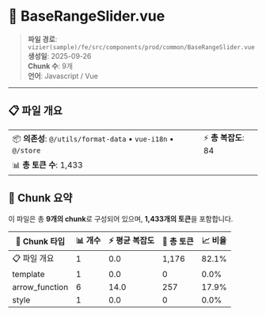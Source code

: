 # 📄 BaseRangeSlider.vue

> **파일 경로**: `vizier(sample)/fe/src/components/prod/common/BaseRangeSlider.vue`  
> **생성일**: 2025-09-26  
> **Chunk 수**: 9개  
> **언어**: Javascript / Vue
---





## 📋 파일 개요

| | |
|--|--|
| 📦 **의존성**: `@/utils/format-data` • `vue-i18n` • `@/store` | ⚡ **총 복잡도**: 84 |
| 📊 **총 토큰 수**: 1,433 |  |






## 🧩 Chunk 요약

이 파일은 총 **9개의 chunk**로 구성되어 있으며, **1,433개의 토큰**을 포함합니다.

| 🧩 Chunk 타입 | 📊 개수 | ⚡ 평균 복잡도 | 📝 총 토큰 | 📈 비율 |
|---------------|--------|-------------|----------|--------|
| 📋 파일 개요 | 1 | 0.0 | 1,176 | 82.1% |
| template | 1 | 0.0 | 0 | 0.0% |
| arrow_function | 6 | 14.0 | 257 | 17.9% |
| style | 1 | 0.0 | 0 | 0.0% |

